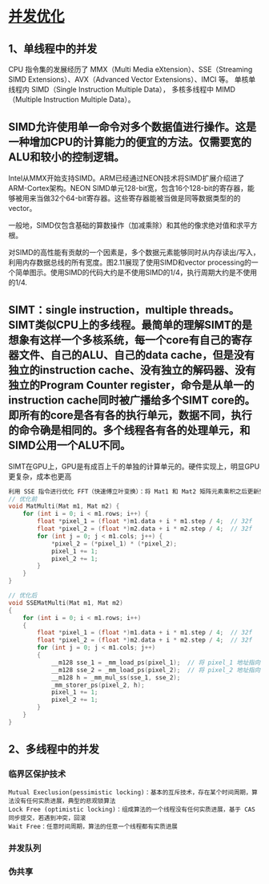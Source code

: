 
# [并发优化](https://zhuanlan.zhihu.com/p/534004366)

## 1、单线程中的并发
CPU 指令集的发展经历了 MMX（Multi Media eXtension）、SSE（Streaming SIMD Extensions）、AVX（Advanced Vector Extensions）、IMCI 等。
单核单线程内 SIMD（Single Instruction Multiple Data），
多核多线程中 MIMD（Multiple Instruction Multiple Data）。

## SIMD允许使用单一命令对多个数据值进行操作。这是一种增加CPU的计算能力的便宜的方法。仅需要宽的ALU和较小的控制逻辑。
Intel从MMX开始支持SIMD。ARM已经通过NEON技术将SIMD扩展介绍进了ARM-Cortex架构。NEON SIMD单元128-bit宽，包含16个128-bit的寄存器，能够被用来当做32个64-bit寄存器。这些寄存器能被当做是同等数据类型的的vector。

一般地，SIMD仅包含基础的算数操作（加减乘除）和其他的像求绝对值和求平方根。

对SIMD的高性能有贡献的一个因素是，多个数据元素能够同时从内存读出/写入，利用内存数据总线的所有宽度。图2.11展现了使用SIMD和vector processing的一个简单图示。使用SIMD的代码大约是不使用SIMD的1/4，执行周期大约是不使用的1/4.

## SIMT：single instruction，multiple threads。SIMT类似CPU上的多线程。最简单的理解SIMT的是想象有这样一个多核系统，每一个core有自己的寄存器文件、自己的ALU、自己的data cache，但是没有独立的instruction cache、没有独立的解码器、没有独立的Program Counter register，命令是从单一的instruction cache同时被广播给多个SIMT core的。即所有的core是各有各的执行单元，数据不同，执行的命令确是相同的。多个线程各有各的处理单元，和SIMD公用一个ALU不同。
SIMT在GPU上，GPU是有成百上千的单独的计算单元的。硬件实现上，明显GPU更复杂，成本也更高


```cpp
利用 SSE 指令进行优化 FFT（快速傅立叶变换）：将 Mat1 和 Mat2 矩阵元素乘积之后更新到 Mat2
// 优化前
void MatMulti(Mat m1, Mat m2) {
    for (int i = 0; i < m1.rows; i++) {
        float *pixel_1 = (float *)m1.data + i * m1.step / 4;  // 32f
        float *pixel_2 = (float *)m2.data + i * m2.step / 4;  // 32f
        for (int j = 0; j < m1.cols; j++) {
            *pixel_2 = (*pixel_1) * (*pixel_2);
            pixel_1 += 1;
            pixel_2 += 1;
        }
    }
}

// 优化后
void SSEMatMulti(Mat m1, Mat m2)
{
    for (int i = 0; i < m1.rows; i++)
    {
        float *pixel_1 = (float *)m1.data + i * m1.step / 4;  // 32f
        float *pixel_2 = (float *)m2.data + i * m2.step / 4;  // 32f
        for (int j = 0; j < m1.cols; j++)
        {
            __m128 sse_1 = _mm_load_ps(pixel_1);  // 将 pixel_1 地址指向的值复制给 sse_1
            __m128 sse_2 = _mm_load_ps(pixel_2);  // 将 pixel_2 地址指向的值复制给 sse_2
            __m128 h = _mm_mul_ss(sse_1, sse_2);  
            _mm_storer_ps(pixel_2, h);
            pixel_1 += 1;
            pixel_2 += 1;
        }
    }
}
```

## 2、多线程中的并发
### 临界区保护技术
    Mutual Execlusion(pessimistic locking)：基本的互斥技术，存在某个时间周期，算法没有任何实质进展，典型的悲观锁算法
    Lock Free (optimistic locking)：组成算法的一个线程没有任何实质进展，基于 CAS 同步提交，若遇到冲突，回滚
    Wait Free：任意时间周期，算法的任意一个线程都有实质进展
### 并发队列
### 伪共享